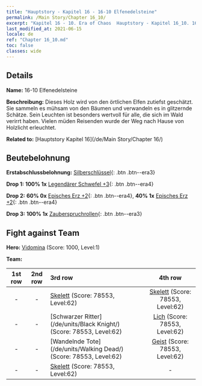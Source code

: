 ```yaml
---
title: "Hauptstory - Kapitel 16 - 16-10 Elfenedelsteine"
permalink: /Main Story/Chapter 16_10/
excerpt: "Kapitel 16 - 10. Era of Chaos  Hauptstory - Kapitel 16_10. 16-10 Elfenedelsteine"
last_modified_at: 2021-06-15
locale: de
ref: "Chapter 16_10.md"
toc: false
classes: wide
---
```


## Details

 **Name:** 16-10 Elfenedelsteine

 **Beschreibung:** Dieses Holz wird von den örtlichen Elfen zutiefst geschätzt. Sie sammeln es mühsam von den Bäumen und verwandeln es in glitzernde Schätze. Sein Leuchten ist besonders wertvoll für alle, die sich im Wald verirrt haben. Vielen müden Reisenden wurde der Weg nach Hause von Holzlicht erleuchtet.

 **Related to:** [Hauptstory Kapitel 16](/de/Main Story/Chapter 16/)

## Beutebelohnung

 **Erstabschlussbelohnung:** [Silberschlüssel](/ItemsDE/con_693/){: .btn .btn--era3}

 **Drop 1:** **100% 1x** [Legendärer Schwefel +3](/ItemsDE/mat_57/){: .btn .btn--era4}

 **Drop 2:** **60% 0x** [Episches Erz +2](/ItemsDE/mat_47/){: .btn .btn--era4}, **40% 1x** [Episches Erz +2](/ItemsDE/mat_47/){: .btn .btn--era4}

 **Drop 3:** **100% 1x** [Zauberspruchrollen](/ItemsDE/con_694/){: .btn .btn--era3}


## Fight against Team
 **Hero:** [Vidomina](/de/heroes/Vidomina/) (Score: 1000, Level:1)

 **Team:**


  | 1st row | 2nd row | 3rd row | 4th row |
  |:----:|:----:|:----|:----:|
  | - | - | [Skelett](/de/units/Skeleton/) (Score: 78553, Level:62)  | [Skelett](/de/units/Skeleton/) (Score: 78553, Level:62)  |
  | - | - | [Schwarzer Ritter](/de/units/Black Knight/) (Score: 78553, Level:62)  | [Lich](/de/units/Lich/) (Score: 78553, Level:62)  |
  | - | - | [Wandelnde Tote](/de/units/Walking Dead/) (Score: 78553, Level:62)  | [Geist](/de/units/Wight/) (Score: 78553, Level:62)  |
  | - | - | [Skelett](/de/units/Skeleton/) (Score: 78553, Level:62)  | - |


